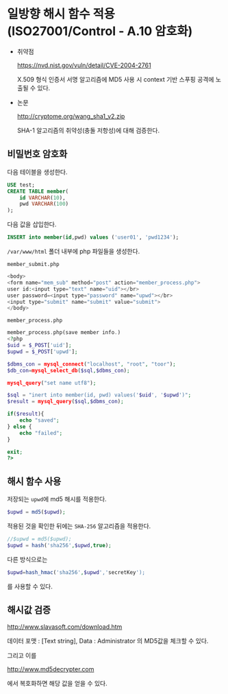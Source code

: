 # 일방향 해시 함수 적용 (ISO27001/Control - A.10 암호화)

* 취약점

  https://nvd.nist.gov/vuln/detail/CVE-2004-2761

  X.509 형식 인증서 서명 알고리즘에 MD5 사용 시 context 기반 스푸핑 공격에 노출될 수 있다.

* 논문

  http://cryptome.org/wang_sha1_v2.zip

  SHA-1 알고리즘의 취약성(충돌 저항성)에 대해 검증한다.

## 비밀번호 암호화

다음 테이블을 생성한다.

```sql
USE test;
CREATE TABLE member(
    id VARCHAR(10),
    pwd VARCHAR(100)
);
```

다음 값을 삽입한다.

```sql
INSERT into member(id,pwd) values ('user01', 'pwd1234');
```

`/var/www/html` 폴더 내부에 php 파일들을 생성한다.

`member_submit.php`

```php
<body>
<form name="mem_sub" method="post" action="member_process.php">
user id:<input type="text" name="uid"></br>
user password=<input type="password" name="upwd"></br>
<input type="submit" name="submit" value="submit">
</body>
```

`member_process.php`

```php
member_process.php(save member info.)
<?php
$uid = $_POST['uid'];
$upwd = $_POST['upwd'];

$dbms_con = mysql_connect("localhost", "root", "toor");
$db_con=mysql_select_db($sql,$dbms_con);

mysql_query("set name utf8");

$sql = "inert into member(id, pwd) values('$uid', '$upwd')";
$result = mysql_query($sql,$dbms_con);

if($result){
    echo "saved";
} else {
    echo "failed";
}

exit;
?>
```

## 해시 함수 사용

저장되는 `upwd`에 md5 해시를 적용한다.

```php
$upwd = md5($upwd);
```

적용된 것을 확인한 뒤에는 `SHA-256` 알고리즘을 적용한다.

```php
//$upwd = md5($upwd);
$upwd = hash('sha256',$upwd,true);
```

다른 방식으로는

```php
$upwd=hash_hmac('sha256',$upwd','secretKey');
```

를 사용할 수 있다.

## 해시값 검증

http://www.slavasoft.com/download.htm

데이터 포맷 : [Text string], Data : Administrator
의 MD5값을 체크할 수 있다.

그리고 이를

http://www.md5decrypter.com

에서 복호화하면 해당 값을 얻을 수 있다.

